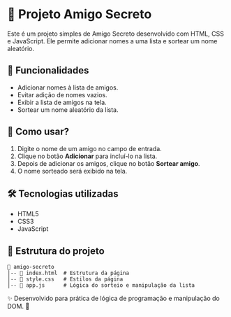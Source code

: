 # 🎁 Projeto Amigo Secreto

Este é um projeto simples de Amigo Secreto desenvolvido com HTML, CSS e JavaScript. Ele permite adicionar nomes a uma lista e sortear um nome aleatório.

## 📌 Funcionalidades

- Adicionar nomes à lista de amigos.
- Evitar adição de nomes vazios.
- Exibir a lista de amigos na tela.
- Sortear um nome aleatório da lista.

## 🚀 Como usar?

1. Digite o nome de um amigo no campo de entrada.
2. Clique no botão **Adicionar** para incluí-lo na lista.
3. Depois de adicionar os amigos, clique no botão **Sortear amigo**.
4. O nome sorteado será exibido na tela.

## 🛠️ Tecnologias utilizadas

- HTML5
- CSS3
- JavaScript

## 📂 Estrutura do projeto

```
📂 amigo-secreto
│-- 📜 index.html  # Estrutura da página
│-- 📜 style.css   # Estilos da página
│-- 📜 app.js      # Lógica do sorteio e manipulação da lista
```

✨ Desenvolvido para prática de lógica de programação e manipulação do DOM. 🚀